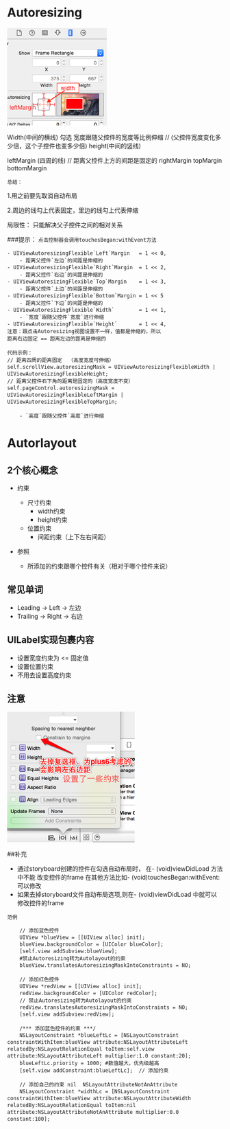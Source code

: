 # Autoresizing
![](../AutoResizing.png)

Width(中间的横线) 勾选 宽度跟随父控件的宽度等比例伸缩
// (父控件宽度变化多少倍，这个子控件也变多少倍)
height(中间的竖线)

leftMargin (四周的线) // 距离父控件上方的间距是固定的
rightMargin
topMargin
bottomMargin

`总结：`

1.用之前要先取消自动布局

2.周边的线勾上代表固定，里边的线勾上代表伸缩

局限性： 只能解决父子控件之间的相对关系

###提示： `点击控制器会调用touchesBegan:withEvent方法`

```objc
- UIViewAutoresizingFlexible`Left`Margin   = 1 << 0,
    - 距离父控件`左边`的间距是伸缩的
- UIViewAutoresizingFlexible`Right`Margin  = 1 << 2,
    - 距离父控件`右边`的间距是伸缩的
- UIViewAutoresizingFlexible`Top`Margin    = 1 << 3,
    - 距离父控件`上边`的间距是伸缩的
- UIViewAutoresizingFlexible`Bottom`Margin = 1 << 5
    - 距离父控件`下边`的间距是伸缩的
- UIViewAutoresizingFlexible`Width`        = 1 << 1,
    - `宽度`跟随父控件`宽度`进行伸缩
- UIViewAutoresizingFlexible`Height`       = 1 << 4,
注意：跟点击Autoresizing视图设置不一样，值都是伸缩的，所以
距离右边固定 == 距离左边的距离是伸缩的

代码示例：
// 距离四周的距离固定  （高度宽度可伸缩）
self.scrollView.autoresizingMask = UIViewAutoresizingFlexibleWidth | UIViewAutoresizingFlexibleHeight;
// 距离父控件右下角的距离是固定的（高度宽度不变）
self.pageControl.autoresizingMask = UIViewAutoresizingFlexibleLeftMargin | UIViewAutoresizingFlexibleTopMargin;

    - `高度`跟随父控件`高度`进行伸缩
```
# Autorlayout

## 2个核心概念
- 约束
    - 尺寸约束
        - width约束
        - height约束
    - 位置约束
        - 间距约束（上下左右间距）

- 参照
    - 所添加的约束跟哪个控件有关（相对于哪个控件来说）

## 常见单词
- Leading -> Left -> 左边
- Trailing -> Right -> 右边

## UILabel实现包裹内容
- 设置宽度约束为 <= 固定值
- 设置位置约束
- 不用去设置高度约束
## 注意
![](./Autolayout1.png)

##补充
- 通过storyboard创建的控件在勾选自动布局时，
在- (void)viewDidLoad 方法中不能 改变控件的frame 在其他方法比如- (void)touchesBegan:withEvent: 可以修改
- 如果去掉storyboard文件自动布局选项,则在- (void)viewDidLoad
中就可以修改控件的frame

`范例`
```objc
    // 添加蓝色控件
    UIView *blueView = [[UIView alloc] init];
    blueView.backgroundColor = [UIColor blueColor];
    [self.view addSubview:blueView];
    #禁止Autoresizing转为Autolayout的约束
    blueView.translatesAutoresizingMaskIntoConstraints = NO;

    // 添加红色控件
    UIView *redView = [[UIView alloc] init];
    redView.backgroundColor = [UIColor redColor];
    // 禁止Autoresizing转为Autolayout的约束
    redView.translatesAutoresizingMaskIntoConstraints = NO;
    [self.view addSubview:redView];

    /*** 添加蓝色控件的约束 ***/
    NSLayoutConstraint *blueLeftLc = [NSLayoutConstraint constraintWithItem:blueView attribute:NSLayoutAttributeLeft relatedBy:NSLayoutRelationEqual toItem:self.view attribute:NSLayoutAttributeLeft multiplier:1.0 constant:20];
    blueLeftLc.priority = 1000; #数值越大，优先级越高
    [self.view addConstraint:blueLeftLc];  // 添加约束

    // 添加自己的约束 nil  NSLayoutAttributeNotAnAttribute
    NSLayoutConstraint *widthLc = [NSLayoutConstraint constraintWithItem:blueView attribute:NSLayoutAttributeWidth relatedBy:NSLayoutRelationEqual toItem:nil attribute:NSLayoutAttributeNotAnAttribute multiplier:0.0 constant:100];

```
